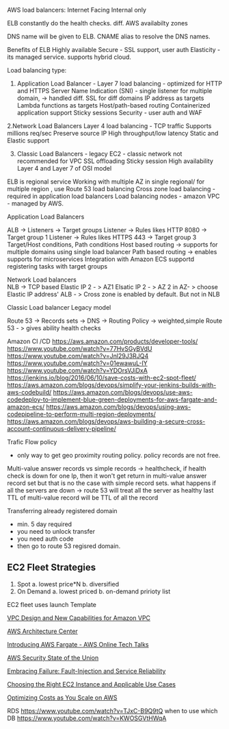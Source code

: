 AWS load balancers:
  Internet Facing 
  Internal only

ELB constantly do the health checks.
diff. AWS availabilty zones

DNS name will be given to ELB.
CNAME alias to resolve the DNS names.

Benefits of ELB
Highly available
Secure - SSL support, user auth
Elasticity - its managed service.
supports hybrid cloud.

Load balancing type:
1. Application Load Balancer - Layer 7 load balancing -  optimized for HTTP and HTTPS
  Server Name Indication (SNI) - single listener for multiple domain, -> handled diff. SSL for diff domains
  IP address as targets
  Lambda functions as targets
  Host/path-based routing
  Containerized application support
  Sticky sessions
  Security - user auth and WAF
  
2.Network Load Balancers
  Layer 4 load balancing - TCP traffic
  Supports millions req/sec
  Preserve source IP
  High throughput/low latency
  Static and Elastic support
  
3. Classic Load Balancers - legacy EC2 - classic network
   not recommended for VPC
   SSL offloading
   Sticky session
   High availability
   Layer 4 and Layer 7 of OSI model
   
ELB is regional service
   Working with multiple AZ in single regional/  for multiple region , use Route 53 load balancing
   Cross zone load balancing - required in application load balancers
   Load balancing nodes - amazon VPC - managed by AWS.
   
 Application Load Balancers
 
 ALB -> Listeners -> Target groups
 Listener -> Rules likes HTTP 8080 -> Target group 1
  Listener -> Rules likes HTTPS 443 -> Target group 3
  Target/Host conditions, Path conditions
  Host based routing -> supports for multiple domains using single load balancer
  Path based routing -> enables supports for microservices
  Integration with Amazon ECS supportd registering tasks with target groups

Network Load balancers  
  NLB ->   TCP based 
  Elastic IP 2 - > AZ1
  Elsatic IP 2 - > AZ 2
  in AZ- > choose Elastic IP address'
  ALB - > Cross zone is enabled by default. But not in NLB

Classic Load balancer
  Legacy model
  
Route 53 -> Records sets -> DNS ->  Routing Policy -> weighted,simple
Route 53 - > gives ability health checks
   
Amazon CI /CD
https://aws.amazon.com/products/developer-tools/
https://www.youtube.com/watch?v=77HvSGyBVdU
https://www.youtube.com/watch?v=Jnl29J3RJQ4
https://www.youtube.com/watch?v=01ewawuL-IY
https://www.youtube.com/watch?v=YDOrsVJiDxA
https://jenkins.io/blog/2016/06/10/save-costs-with-ec2-spot-fleet/
https://aws.amazon.com/blogs/devops/simplify-your-jenkins-builds-with-aws-codebuild/
https://aws.amazon.com/blogs/devops/use-aws-codedeploy-to-implement-blue-green-deployments-for-aws-fargate-and-amazon-ecs/
https://aws.amazon.com/blogs/devops/using-aws-codepipeline-to-perform-multi-region-deployments/
https://aws.amazon.com/blogs/devops/aws-building-a-secure-cross-account-continuous-delivery-pipeline/


Trafic Flow policy
- only way to get geo proximity routing policy.
policy records are not free.


Multi-value answer records vs simple records -> healthcheck, if health check is down for one Ip, then it won't get return in multi-value answer record set
but that is no the case with simple record sets.
what happens if all the servers are down -> route 53 will treat all the server as healthy
last TTL of multi-value record will be TTL of all the record

Transferring already registered domain
- min. 5 day required
- you need to unlock transfer
- you need auth code
- then go to route 53 regisred domain.

EC2 Fleet Strategies
---------------------
1. Spot 
  a. lowest price*N
  b. diversified 
2. On Demand
  a. lowest priced
  b. on-demand pririoty list
  
EC2 fleet uses launch Template



[VPC Design and New Capabilities for Amazon VPC](https://www.youtube.com/watch?v=rQvl-V3tLiQ)

[AWS Architecture Center](https://aws.amazon.com/architecture/?awsf.quickstart-architecture-page-filter=highlight%23new)

[Introducing AWS Fargate - AWS Online Tech Talks](https://www.youtube.com/watch?v=wrZvlJlcZio&list=PL5bUlblGfe0KczDeLstsaHl2aCBsodc_t&index=11)

[AWS Security State of the Union](https://www.youtube.com/watch?v=Wvyc-VEUOns&feature=youtu.be)

[Embracing Failure: Fault-Injection and Service Reliability](https://www.youtube.com/watch?v=wrY7XoOnysg)

[Choosing the Right EC2 Instance and Applicable Use Cases](https://www.youtube.com/watch?v=y-xicDOIiSQ)

[Optimizing Costs as You Scale on AWS](https://www.youtube.com/watch?v=iOWNZqG0RN4&list=PLQP5dDPLts650KRU0yhf8SHheMjsdreqj)

RDS https://www.youtube.com/watch?v=TJxC-B9Q9tQ
when to use which DB https://www.youtube.com/watch?v=KWOSGVtHWqA
